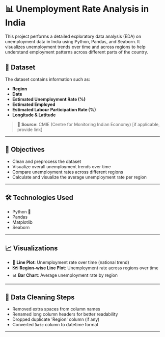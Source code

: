 # 📊 Unemployment Rate Analysis in India

This project performs a detailed exploratory data analysis (EDA) on unemployment data in India using Python, Pandas, and Seaborn. It visualizes unemployment trends over time and across regions to help understand employment patterns across different parts of the country.

## 📁 Dataset

The dataset contains information such as:

- **Region**
- **Date**
- **Estimated Unemployment Rate (%)**
- **Estimated Employed**
- **Estimated Labour Participation Rate (%)**
- **Longitude & Latitude**

> 📌 **Source**: CMIE (Centre for Monitoring Indian Economy) [if applicable, provide link]

---

## 🧠 Objectives

- Clean and preprocess the dataset
- Visualize overall unemployment trends over time
- Compare unemployment rates across different regions
- Calculate and visualize the average unemployment rate per region

---

## 🛠️ Technologies Used

- Python 🐍
- Pandas
- Matplotlib
- Seaborn

---

## 📈 Visualizations

- 📅 **Line Plot**: Unemployment rate over time (national trend)
- 🗺️ **Region-wise Line Plot**: Unemployment rate across regions over time
- 📊 **Bar Chart**: Average unemployment rate by region

---

## 🧹 Data Cleaning Steps

- Removed extra spaces from column names
- Renamed long column headers for better readability
- Dropped duplicate 'Region' column (if any)
- Converted `Date` column to datetime format

---

